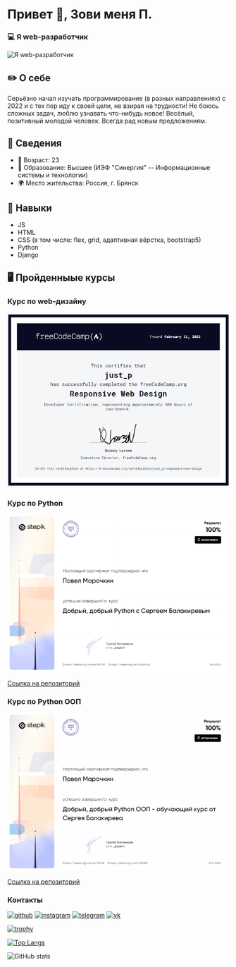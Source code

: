 # Привет 👋, Зови меня П.
### 💻 Я web-разработчик
![Я web-разработчик](https://xrule.ru/wp-content/uploads/2023/09/0f830c4a-2057-4a78-b6f5-f248a84d9c9a-1536x614.jpg)

## ✏️ О себе
Серьёзно начал изучать программирование (в разных направлениях) с 2022 и с тех пор иду к своей цели, не взирая на трудности! Не боюсь сложных задач, люблю узнавать что-нибудь новое! Весёлый, позитивный молодой человек. Всегда рад новым предложениям.

## 📜 Сведения
- 📆 Возраст: 23
- 💼 Образование: Высшее (ИЭФ "Синергия" -- Информационные системы и технологии)
- 🌍 Место жительства: Россия, г. Брянск


## 🧰 Навыки 
- JS
- HTML
- CSS (в том числе: flex, grid, адаптивная вёрстка, bootstrap5)
- Python
- Django

## 🖥️ Пройденныые курсы

### Курс по web-дизайну
![Курс по web-дизайну](web-design.png)

### Курс по Python
![Курс по Python](selfedu_dobriy_python.png)

[Ссылка на репозиторий](selfedu_dobriy_python_learning)

### Курс по Python ООП
![Курс по Python ООП](selfedu_dobriy_python_oop.png)

[Ссылка на репозиторий](https://github.com/justP-official/selfedu_oop_learning)

### Контакты

[<img src='https://cdn.jsdelivr.net/npm/simple-icons@3.0.1/icons/github.svg' alt='github' height='40'>](https://github.com/justP-official)  [<img src='https://cdn.jsdelivr.net/npm/simple-icons@3.0.1/icons/instagram.svg' alt='instagram' height='40'>](https://www.instagram.com/https://www.instagram.com/p__just__p//)  [<img src='https://cdn.jsdelivr.net/npm/simple-icons@3.0.1/icons/telegram.svg' alt='telegram' height='40'>](https://t.me/just_p_official)  [<img src='https://cdn.jsdelivr.net/npm/simple-icons@3.0.1/icons/vk.svg' alt='vk' height='40'>](https://vk.com/id70726048)  


[![trophy](https://github-profile-trophy.vercel.app/?username=justP-official)](https://github.com/ryo-ma/github-profile-trophy)

[![Top Langs](https://github-readme-stats.vercel.app/api/top-langs/?username=justP-official)](https://github.com/anuraghazra/github-readme-stats)

![GitHub stats](https://github-readme-stats.vercel.app/api?username=justP-official&show_icons=true)  



<!--
**justP-official/justP-official** is a ✨ _special_ ✨ repository because its `README.md` (this file) appears on your GitHub profile.

Here are some ideas to get you started:

- 🔭 I’m currently working on ...
- 🌱 I’m currently learning ...
- 👯 I’m looking to collaborate on ...
- 🤔 I’m looking for help with ...
- 💬 Ask me about ...
- 📫 How to reach me: ...
- 😄 Pronouns: ...
- ⚡ Fun fact: ...
-->
